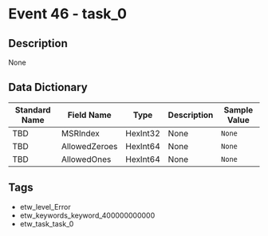 # Event 46 - task_0

## Description
None

## Data Dictionary
|Standard Name|Field Name|Type|Description|Sample Value|
|---|---|---|---|---|
|TBD|MSRIndex|HexInt32|None|`None`|
|TBD|AllowedZeroes|HexInt64|None|`None`|
|TBD|AllowedOnes|HexInt64|None|`None`|

## Tags
* etw_level_Error
* etw_keywords_keyword_400000000000
* etw_task_task_0